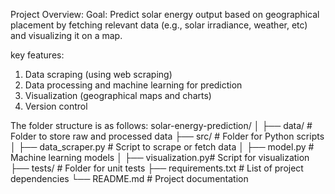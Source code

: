Project Overview:
Goal: Predict solar energy output based on geographical placement by fetching relevant data (e.g., solar irradiance, weather, etc) and visualizing it on a map.

key features:
1) Data scraping (using web scraping)
2) Data processing and machine learning for prediction
3) Visualization (geographical maps and charts)
4) Version control

The folder structure is as follows:
solar-energy-prediction/
│
├── data/               # Folder to store raw and processed data
├── src/                # Folder for Python scripts
│   ├── data_scraper.py # Script to scrape or fetch data
│   ├── model.py        # Machine learning models 
│   ├── visualization.py# Script for visualization 
├── tests/              # Folder for unit tests
├── requirements.txt    # List of project dependencies
└── README.md           # Project documentation
